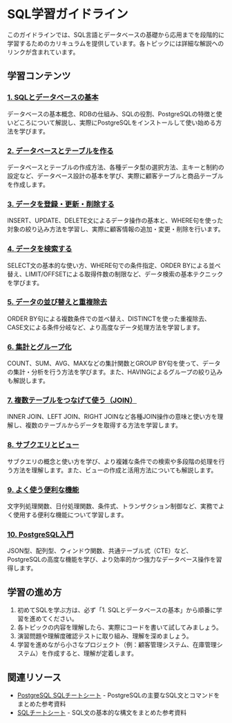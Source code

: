 # SQL学習ガイドライン

このガイドラインでは、SQL言語とデータベースの基礎から応用までを段階的に学習するためのカリキュラムを提供しています。各トピックには詳細な解説へのリンクが含まれています。

## 学習コンテンツ

### [1. SQLとデータベースの基本](https://fcircle-biz.github.io/tech_docs/guide/database/sql/sql-learning-material-1.html)
データベースの基本概念、RDBの仕組み、SQLの役割、PostgreSQLの特徴と使いどころについて解説し、実際にPostgreSQLをインストールして使い始める方法を学びます。

### [2. データベースとテーブルを作る](https://fcircle-biz.github.io/tech_docs/guide/database/sql/sql-learning-material-2.html)
データベースとテーブルの作成方法、各種データ型の選択方法、主キーと制約の設定など、データベース設計の基本を学び、実際に顧客テーブルと商品テーブルを作成します。

### [3. データを登録・更新・削除する](https://fcircle-biz.github.io/tech_docs/guide/database/sql/sql-learning-material-3.html)
INSERT、UPDATE、DELETE文によるデータ操作の基本と、WHERE句を使った対象の絞り込み方法を学習し、実際に顧客情報の追加・変更・削除を行います。

### [4. データを検索する](https://fcircle-biz.github.io/tech_docs/guide/database/sql/sql-learning-material-4.html)
SELECT文の基本的な使い方、WHERE句での条件指定、ORDER BYによる並べ替え、LIMIT/OFFSETによる取得件数の制限など、データ検索の基本テクニックを学びます。

### [5. データの並び替えと重複除去](https://fcircle-biz.github.io/tech_docs/guide/database/sql/sql-learning-material-5.html)
ORDER BY句による複数条件での並べ替え、DISTINCTを使った重複除去、CASE文による条件分岐など、より高度なデータ処理方法を学習します。

### [6. 集計とグループ化](https://fcircle-biz.github.io/tech_docs/guide/database/sql/sql-learning-material-6.html)
COUNT、SUM、AVG、MAXなどの集計関数とGROUP BY句を使って、データの集計・分析を行う方法を学びます。また、HAVINGによるグループの絞り込みも解説します。

### [7. 複数テーブルをつなげて使う（JOIN）](https://fcircle-biz.github.io/tech_docs/guide/database/sql/sql-learning-material-7.html)
INNER JOIN、LEFT JOIN、RIGHT JOINなど各種JOIN操作の意味と使い方を理解し、複数のテーブルからデータを取得する方法を学習します。

### [8. サブクエリとビュー](https://fcircle-biz.github.io/tech_docs/guide/database/sql/sql-learning-material-8.html)
サブクエリの概念と使い方を学び、より複雑な条件での検索や多段階の処理を行う方法を理解します。また、ビューの作成と活用方法についても解説します。

### [9. よく使う便利な機能](https://fcircle-biz.github.io/tech_docs/guide/database/sql/sql-learning-material-9.html)
文字列処理関数、日付処理関数、条件式、トランザクション制御など、実務でよく使用する便利な機能について学習します。

### [10. PostgreSQL入門](https://fcircle-biz.github.io/tech_docs/guide/database/sql/sql-learning-material-10.html)
JSON型、配列型、ウィンドウ関数、共通テーブル式（CTE）など、PostgreSQLの高度な機能を学び、より効率的かつ強力なデータベース操作を習得します。

## 学習の進め方

1. 初めてSQLを学ぶ方は、必ず「1. SQLとデータベースの基本」から順番に学習を進めてください。
2. 各トピックの内容を理解したら、実際にコードを書いて試してみましょう。
3. 演習問題や理解度確認テストに取り組み、理解を深めましょう。
4. 学習を進めながら小さなプロジェクト（例：顧客管理システム、在庫管理システム）を作成すると、理解が定着します。

## 関連リソース

- [PostgreSQL SQLチートシート](https://fcircle-biz.github.io/tech_docs/cheatsheet/fundamentals/postgresql-infographic.html) - PostgreSQLの主要なSQL文とコマンドをまとめた参考資料
- [SQLチートシート](https://fcircle-biz.github.io/tech_docs/cheatsheet/fundamentals/sql-cheatsheet.html) - SQL文の基本的な構文をまとめた参考資料